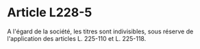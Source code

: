 # Article L228-5

A l'égard de la société, les titres sont indivisibles, sous réserve de l'application des articles L. 225-110 et L. 225-118.
